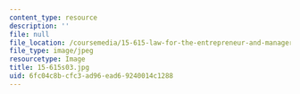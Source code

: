 ```yaml
---
content_type: resource
description: ''
file: null
file_location: /coursemedia/15-615-law-for-the-entrepreneur-and-manager-spring-2003/6fc04c8bcfc3ad96ead69240014c1288_15-615s03.jpg
file_type: image/jpeg
resourcetype: Image
title: 15-615s03.jpg
uid: 6fc04c8b-cfc3-ad96-ead6-9240014c1288
---
```

